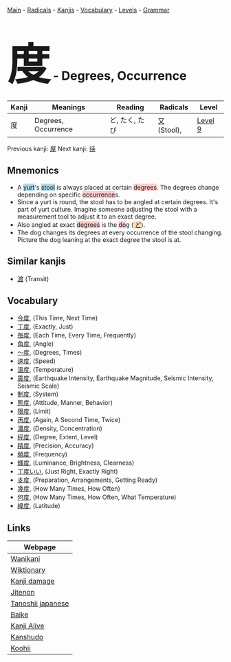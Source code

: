 <style> bigfont {font-size: 100px}</style>
[Main](../index.md) -
[Radicals](../radicals.md) -
[Kanjis](../kanjis.md) -
[Vocabulary](../vocabulary.md) -
[Levels](../levels.md) -
[Grammar](../grammar.md)
# <bigfont> 度</bigfont> - Degrees, Occurrence 

| Kanji | Meanings | Reading | Radicals | Level |
| --- | --- | --- | --- | --- |
| 度 | Degrees, Occurrence | ど, たく, たび | [又](../radicals/又.md) (Stool),  | [Level 9](../levels/wk_level9.md) |

Previous kanji: [屋](屋.md) Next kanji: [待](待.md) 

## Mnemonics
 * A <span style="background-color:#ADD8E6"> yurt</span>'s <span style="background-color:#ADD8E6"> stool</span> is always placed at certain <span style="background-color:#ffcccb"> degrees</span>. The degrees change depending on specific <span style="background-color:#ffcccb"> occurrence</span>s.
* Since a yurt is round, the stool has to be angled at certain degrees. It's part of yurt culture. Imagine someone adjusting the stool with a measurement tool to adjust it to an exact degree.
* Also angled at exact <span style="background-color:#ffcccb"> degrees</span> is the <span style="background-color:#ffcccb"> do</span>g (<span style="background-color:#fed8b1"> [ど](https://jisho.org/search/ど)</span>).
* The dog changes its degrees at every occurrence of the stool changing. Picture the dog leaning at the exact degree the stool is at.


## Similar kanjis
 * [渡](渡.md) (Transit)


## Vocabulary
 * [今度](../vocabulary/度.md), (This Time, Next Time)
* [丁度](../vocabulary/度.md), (Exactly, Just)
* [毎度](../vocabulary/度.md), (Each Time, Every Time, Frequently)
* [角度](../vocabulary/度.md), (Angle)
* [〜度](../vocabulary/度.md), (Degrees, Times)
* [速度](../vocabulary/度.md), (Speed)
* [温度](../vocabulary/度.md), (Temperature)
* [震度](../vocabulary/度.md), (Earthquake Intensity, Earthquake Magnitude, Seismic Intensity, Seismic Scale)
* [制度](../vocabulary/度.md), (System)
* [態度](../vocabulary/度.md), (Attitude, Manner, Behavior)
* [限度](../vocabulary/度.md), (Limit)
* [再度](../vocabulary/度.md), (Again, A Second Time, Twice)
* [濃度](../vocabulary/度.md), (Density, Concentration)
* [程度](../vocabulary/度.md), (Degree, Extent, Level)
* [精度](../vocabulary/度.md), (Precision, Accuracy)
* [頻度](../vocabulary/度.md), (Frequency)
* [輝度](../vocabulary/度.md), (Luminance, Brightness, Clearness)
* [丁度いい](../vocabulary/度.md), (Just Right, Exactly Right)
* [支度](../vocabulary/度.md), (Preparation, Arrangements, Getting Ready)
* [幾度](../vocabulary/度.md), (How Many Times, How Often)
* [何度](../vocabulary/度.md), (How Many Times, How Often, What Temperature)
* [緯度](../vocabulary/度.md), (Latitude)



## Links 

| Webpage |
| --- |
| [Wanikani          ](https://www.wanikani.com/kanji/度) |
| [Wiktionary        ](https://en.wiktionary.org/wiki/度) |
| [Kanji damage      ](http://www.kanjidamage.com/kanji/search?utf8=✓&q=度) |
| [Jitenon           ](https://jitenon.com/kanji/度) |
| [Tanoshii japanese ](https://www.tanoshiijapanese.com/dictionary/kanji.cfm?k=度) |
| [Baike             ](https://baike.baidu.com/item/度) |
| [Kanji Alive       ](https://app.kanjialive.com/度) |
| [Kanshudo          ](https://www.kanshudo.com/searchmn?q=度) |
| [Koohii            ](https://kanji.koohii.com/study/kanji/度) |
